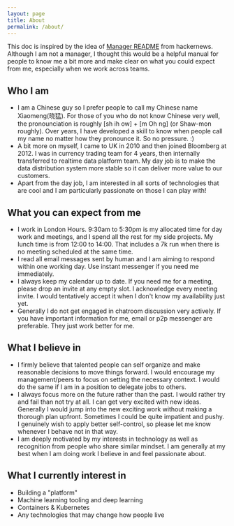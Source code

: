 ```yaml
---
layout: page
title: About
permalink: /about/
---
```


This doc is inspired by the idea of [Manager README](https://news.ycombinator.com/item?id=17001521) from hackernews. Although I am not a manager, I thought this would be a helpful manual for people to know me a bit more and make clear on what you could expect from me, especially when we work across teams.

## Who I am
- I am a Chinese guy so I prefer people to call my Chinese name Xiaomeng(晓猛). For those of you who do not know Chinese very well, the pronounciation is roughly [sh ih ow] + [m Oh ng] (or Shaw-mon roughly). Over years, I have developed a skill to know when people call my name no matter how they pronounce it. So no pressure. :)
- A bit more on myself, I came to UK in 2010 and then joined Bloomberg at 2012. I was in currency trading team for 4 years, then internally transferred to realtime data platform team. My day job is to make the data distribution system more stable so it can deliver more value to our customers.
- Apart from the day job, I am interested in all sorts of technologies that are cool and I am particularly passionate on those I can play with!

## What you can expect from me
- I work in London Hours. 9:30am to 5:30pm is my allocated time for day work and meetings, and I spend all the rest for my side projects. My lunch time is from 12:00 to 14:00. That includes a 7k run when there is no meeting scheduled at the same time.
- I read all email messages sent by human and I am aiming to respond within one working day. Use instant messenger if you need me immediately.
- I always keep my calendar up to date. If you need me for a meeting, please drop an invite at any empty slot. I acknowledge every meeting invite. I would tentatively accept it when I don't know my availability just yet.
- Generally I do not get engaged in chatroom discussion very actively. If you have important information for me, email or p2p messenger  are preferable. They just work better for me.

## What I believe in
- I firmly believe that talented people can self organize and make reasonable decisions to move things forward. I would encourage my management/peers to focus on setting the necessary context. I would do the same if I am in a position to delegate jobs to others.
- I always focus more on the future rather than the past. I would rather try and fail than not try at all. I can get very excited with new ideas. Generally I would jump into the new exciting work without making a  thorough plan upfront. Sometimes I could be quite impatient and pushy. I genuinely wish to apply better self-control, so please let me know whenever I behave not in that way.
- I am deeply motivated by my interests in technology as well as recognition from people who share similar mindset. I am generally at my best when I am doing work I believe in and feel passionate about.

## What I currently interest in
- Building a "platform"
- Machine learning tooling and deep learning
- Containers & Kubernetes
- Any technologies that may change how people live


